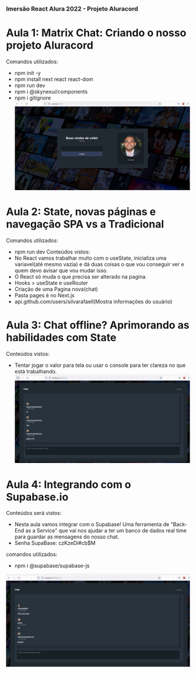 ### Imersão React Alura 2022 - Projeto Aluracord
# Aula 1: Matrix Chat: Criando o nosso projeto Aluracord
Comandos utilizados: 
- npm init -y
- npm install next react react-dom
- npm run dev
- npm i @skynexui/components
- npm i gitignore
![Alt text](https://github.com/silvarafaell/Imersao_React_Aluracord/blob/main/images/Aula1.png?raw=true "Aula 1")

# Aula 2: State, novas páginas e navegação SPA vs a Tradicional
Comandos utilizados:
- npm run dev
Conteúdos vistos:
- No React vamos trabalhar muito com o useState, inicializa uma variavel(até mesmo vazia) e dá duas coisas o que vou conseguir ver e quem devo avisar que vou mudar isso.
- O React só muda o que precisa ser alterado na pagina.
- Hooks > useState e useRouter
- Criação de uma Pagina nova(chat)
- Pasta pages é no Next.js 
- api.github.com/users/silvarafaell(Mostra informações do usuário)

# Aula 3: Chat offline? Aprimorando as habilidades com State
Conteúdos vistos: 
- Tentar jogar o valor para tela ou usar o console para ter clareza no que está trabalhando.
![Alt text](https://raw.githubusercontent.com/silvarafaell/Imersao_React_Aluracord/main/images/Aula%203.png "Aula 3")

# Aula 4: Integrando com o Supabase.io
Conteúdos será vistos: 
- Nesta aula vamos integrar com o Supabase! Uma ferramenta de "Back-End as a Service" que vai nos ajudar a ter um banco de dados real time para guardar as mensagens do nosso chat.
- Senha SupaBase: czKzeDi#cb$M

comandos utilizados: 
- npm i @supabase/supabase-js

![Alt text](https://raw.githubusercontent.com/silvarafaell/Imersao_React_Aluracord/main/images/Aula%204.png "Aula 4")
